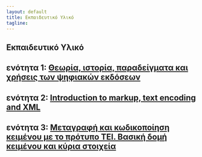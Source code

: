 ```yaml
---
layout: default
title: Εκπαιδευτικό Υλικό 
tagline: 
---
```


## Εκπαιδευτικό Υλικό 


## ενότητα 1: [Θεωρία, ιστορία, παραδείγματα και χρήσεις των ψηφιακών εκδόσεων](https://github.com/amsichani/Digital-Scholarly-EditionsGR-workshop/tree/master/unit1)

## ενότητα 2: [Introduction to markup, text encoding and XML](https://github.com/amsichani/Digital-Scholarly-EditionsGR-workshop/tree/master/unit2)

## ενότητα 3: [Μεταγραφή και κωδικοποίηση κειμένου με το πρότυπο ΤΕΙ. Βασική δομή κειμένου και κύρια στοιχεία](https://github.com/amsichani/Digital-Scholarly-EditionsGR-workshop/tree/master/unit3)
